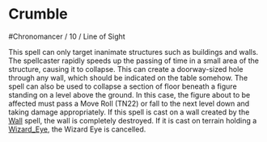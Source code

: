 # Crumble
#Chronomancer / 10 / Line of Sight

This spell can only target inanimate structures such as buildings and walls. The spellcaster rapidly speeds up the passing of time in a small area of the structure, causing it to collapse. This can create a doorway-sized hole through any wall, which should be indicated on the table somehow. The spell can also be used to collapse a section of floor beneath a figure standing on a level above the ground. In this case, the figure about to be affected must pass a Move Roll (TN22) or fall to the next level down and taking damage appropriately. If this spell is cast on a wall created by the [Wall](Wall.md) spell, the wall is completely destroyed. If it is cast on terrain holding a [Wizard_Eye](Wizard_Eye.md), the Wizard Eye is cancelled.